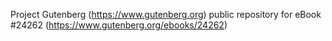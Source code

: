 Project Gutenberg (https://www.gutenberg.org) public repository for eBook #24262 (https://www.gutenberg.org/ebooks/24262)
